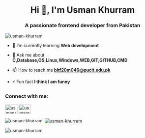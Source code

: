 <h1 align="center">Hi 👋, I'm Usman Khurram</h1>
<h3 align="center">A passionate frontend developer from Pakistan</h3>

<p align="left"> <img src="https://komarev.com/ghpvc/?username=usman-khurram&label=Profile%20views&color=0e75b6&style=flat" alt="usman-khurram" /> </p>

- 🌱 I’m currently learning **Web development**

- 💬 Ask me about **C,Database,OS,Linux,Windows,WEB,GIT,GITHUB,CMD**

- 📫 How to reach me **bitf20m046@pucit.edu.pk**

- ⚡ Fun fact **I think I am funny**

<h3 align="left">Connect with me:</h3>
<p align="left">
<a href="https://fb.com/usmanrajpoot" target="blank"><img align="center" src="https://raw.githubusercontent.com/rahuldkjain/github-profile-readme-generator/master/src/images/icons/Social/facebook.svg" alt="usmanrajpoot" height="30" width="40" /></a>
<a href="https://instagram.com/usmanrajpoot916" target="blank"><img align="center" src="https://raw.githubusercontent.com/rahuldkjain/github-profile-readme-generator/master/src/images/icons/Social/instagram.svg" alt="usmanrajpoot916" height="30" width="40" /></a>
</p>

<p><img align="left" src="https://github-readme-stats.vercel.app/api/top-langs?username=usman-khurram&show_icons=true&locale=en&layout=compact" alt="usman-khurram" /></p>

<p>&nbsp;<img align="center" src="https://github-readme-stats.vercel.app/api?username=usman-khurram&show_icons=true&locale=en" alt="usman-khurram" /></p>

<p><img align="center" src="https://github-readme-streak-stats.herokuapp.com/?user=usman-khurram&" alt="usman-khurram" /></p>
